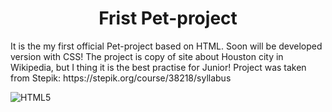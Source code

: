 <h1 align="center">Frist Pet-project</h1>
<span align="center">It is the my first official Pet-project based on HTML.</span> 
<span align="center">Soon will be developed version with CSS!</span>
<span align="center">The project is copy of site about Houston city in Wikipedia, but I thing it is the best practise for Junior!</span>
<span align="center">Project was taken from Stepik: https://stepik.org/course/38218/syllabus</span>

![HTML5](https://img.shields.io/badge/html5-%23E34F26.svg?style=for-the-badge&logo=html5&logoColor=white)